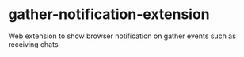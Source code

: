 # gather-notification-extension

Web extension to show browser notification on gather events such as receiving chats
